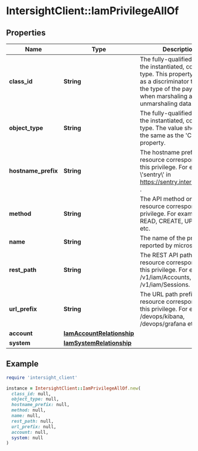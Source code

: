 # IntersightClient::IamPrivilegeAllOf

## Properties

| Name | Type | Description | Notes |
| ---- | ---- | ----------- | ----- |
| **class_id** | **String** | The fully-qualified name of the instantiated, concrete type. This property is used as a discriminator to identify the type of the payload when marshaling and unmarshaling data. | [default to &#39;iam.Privilege&#39;] |
| **object_type** | **String** | The fully-qualified name of the instantiated, concrete type. The value should be the same as the &#39;ClassId&#39; property. | [default to &#39;iam.Privilege&#39;] |
| **hostname_prefix** | **String** | The hostname prefix of the resource corresponding to this privilege. For example \\&#39;sentry\\&#39; in https://sentry.intersight.com . | [optional][readonly] |
| **method** | **String** | The API method on the rest resource corresponding to privilege. For example READ, CREATE, UPDATE etc. | [optional][readonly] |
| **name** | **String** | The name of the privilege reported by microservice. | [optional][readonly] |
| **rest_path** | **String** | The REST API path of the resource corresponding to this privilege. For example /v1/iam/Accounts, /v1/iam/Sessions. | [optional][readonly] |
| **url_prefix** | **String** | The URL path prefix of the resource corresponding to this privilege. For example /devops/kibana, /devops/grafana etc. | [optional][readonly] |
| **account** | [**IamAccountRelationship**](IamAccountRelationship.md) |  | [optional] |
| **system** | [**IamSystemRelationship**](IamSystemRelationship.md) |  | [optional] |

## Example

```ruby
require 'intersight_client'

instance = IntersightClient::IamPrivilegeAllOf.new(
  class_id: null,
  object_type: null,
  hostname_prefix: null,
  method: null,
  name: null,
  rest_path: null,
  url_prefix: null,
  account: null,
  system: null
)
```

